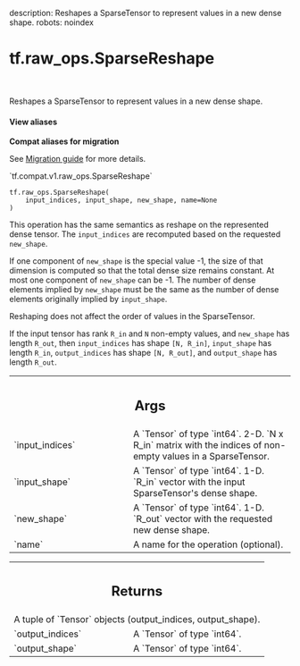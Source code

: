 description: Reshapes a SparseTensor to represent values in a new dense shape.
robots: noindex

# tf.raw_ops.SparseReshape

<!-- Insert buttons and diff -->

<table class="tfo-notebook-buttons tfo-api nocontent" align="left">

</table>



Reshapes a SparseTensor to represent values in a new dense shape.

<section class="expandable">
  <h4 class="showalways">View aliases</h4>
  <p>
<b>Compat aliases for migration</b>
<p>See
<a href="https://www.tensorflow.org/guide/migrate">Migration guide</a> for
more details.</p>
<p>`tf.compat.v1.raw_ops.SparseReshape`</p>
</p>
</section>

<pre class="devsite-click-to-copy prettyprint lang-py tfo-signature-link">
<code>tf.raw_ops.SparseReshape(
    input_indices, input_shape, new_shape, name=None
)
</code></pre>



<!-- Placeholder for "Used in" -->

This operation has the same semantics as reshape on the represented dense
tensor.  The `input_indices` are recomputed based on the requested `new_shape`.

If one component of `new_shape` is the special value -1, the size of that
dimension is computed so that the total dense size remains constant.  At
most one component of `new_shape` can be -1.  The number of dense elements
implied by `new_shape` must be the same as the number of dense elements
originally implied by `input_shape`.

Reshaping does not affect the order of values in the SparseTensor.

If the input tensor has rank `R_in` and `N` non-empty values, and `new_shape`
has length `R_out`, then `input_indices` has shape `[N, R_in]`,
`input_shape` has length `R_in`, `output_indices` has shape `[N, R_out]`, and
`output_shape` has length `R_out`.

<!-- Tabular view -->
 <table class="responsive fixed orange">
<colgroup><col width="214px"><col></colgroup>
<tr><th colspan="2"><h2 class="add-link">Args</h2></th></tr>

<tr>
<td>
`input_indices`
</td>
<td>
A `Tensor` of type `int64`.
2-D.  `N x R_in` matrix with the indices of non-empty values in a
SparseTensor.
</td>
</tr><tr>
<td>
`input_shape`
</td>
<td>
A `Tensor` of type `int64`.
1-D.  `R_in` vector with the input SparseTensor's dense shape.
</td>
</tr><tr>
<td>
`new_shape`
</td>
<td>
A `Tensor` of type `int64`.
1-D.  `R_out` vector with the requested new dense shape.
</td>
</tr><tr>
<td>
`name`
</td>
<td>
A name for the operation (optional).
</td>
</tr>
</table>



<!-- Tabular view -->
 <table class="responsive fixed orange">
<colgroup><col width="214px"><col></colgroup>
<tr><th colspan="2"><h2 class="add-link">Returns</h2></th></tr>
<tr class="alt">
<td colspan="2">
A tuple of `Tensor` objects (output_indices, output_shape).
</td>
</tr>
<tr>
<td>
`output_indices`
</td>
<td>
A `Tensor` of type `int64`.
</td>
</tr><tr>
<td>
`output_shape`
</td>
<td>
A `Tensor` of type `int64`.
</td>
</tr>
</table>

